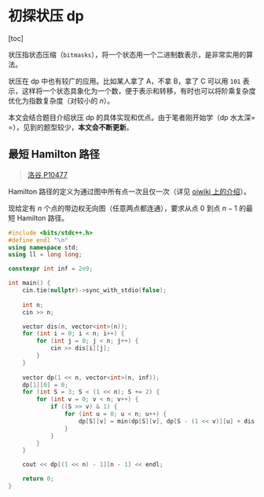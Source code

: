 初探状压 dp
===
[toc]

状压指状态压缩（`bitmasks`），将一个状态用一个二进制数表示，是非常实用的算法。

状压在 dp 中也有较广的应用。比如某人拿了 A，不拿 B，拿了 C 可以用 `101` 表示，这样将一个状态具象化为一个数，便于表示和转移，有时也可以将阶乘复杂度优化为指数复杂度（对较小的 $n$）。

本文会结合题目介绍状压 dp 的具体实现和优点。由于笔者刚开始学（dp 水太深= =），见到的题型较少，**本文会不断更新**。

## 最短 Hamilton 路径

> [洛谷 P10477](https://www.luogu.com.cn/problem/P10447)

Hamilton 路径的定义为通过图中所有点一次且仅一次（详见 [oiwiki 上的介绍](https://oiwiki.com/graph/hamilton/)）。

现给定有 $n$ 个点的带边权无向图（任意两点都连通），要求从点 $0$ 到点 $n - 1$ 的最短 Hamilton 路径。

```cpp
#include <bits/stdc++.h>
#define endl "\n"
using namespace std;
using ll = long long;

constexpr int inf = 2e9;

int main() {
    cin.tie(nullptr)->sync_with_stdio(false);
    
    int n;
    cin >> n;

    vector dis(n, vector<int>(n));
    for (int i = 0; i < n; i++) {
        for (int j = 0; j < n; j++) {
            cin >> dis[i][j];
        }
    }
    
    vector dp(1 << n, vector<int>(n, inf));
    dp[1][0] = 0;
    for (int S = 3; S < (1 << n); S += 2) { 
        for (int v = 0; v < n; v++) {
            if ((S >> v) & 1) {
                for (int u = 0; u < n; u++) {
                    dp[S][v] = min(dp[S][v], dp[S - (1 << v)][u] + dis[u][v]);
                }
            }
        }
    }

    cout << dp[(1 << n) - 1][n - 1] << endl;

    return 0;
}
```


